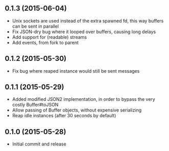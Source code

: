 ## 0.1.3 (2015-06-04)

* Unix sockets are used instead of the extra spawned fd,
  this way buffers can be sent in parallel
* Fix JSON-dry bug where it looped over buffers,
  causing long delays
* Add support for (readable) streams
* Add events, from fork to parent

## 0.1.2 (2015-05-30)

* Fix bug where reaped instance would still be sent messages

## 0.1.1 (2015-05-29)

* Added modified JSON2 implementation, in order to bypass
  the very costly Buffer#toJSON
* Allow passing of Buffer objects, without expensive serializing
* Reap idle instances (after 30 seconds by default)

## 0.1.0 (2015-05-28)

* Initial commit and release

